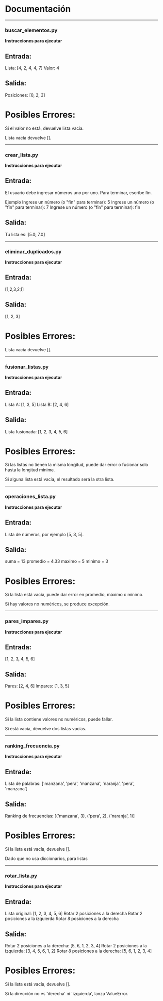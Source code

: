 # Documentación

______________________________________________________________________________________

### buscar_elementos.py



**Instrucciones para ejecutar**



## Entrada:

Lista: [4, 2, 4, 4, 7]
Valor: 4


## Salida:

Posiciones: [0, 2, 3]


# Posibles Errores:

Si el valor no está, devuelve lista vacía.

Lista vacía devuelve [].
______________________________________________________________________________________

### crear_lista.py



**Instrucciones para ejecutar**  


## Entrada:

El usuario debe ingresar números uno por uno. Para terminar, escribe fin.

Ejemplo
Ingrese un número (o "fin" para terminar): 5
Ingrese un número (o "fin" para terminar): 7
Ingrese un número (o "fin" para terminar): fin

## Salida:
Tu lista es: [5.0, 7.0]

______________________________________________________________________________________

### eliminar_duplicados.py



**Instrucciones para ejecutar**



## Entrada:

[1,2,3,2,1]

## Salida:

[1, 2, 3]


# Posibles Errores:

Lista vacía devuelve [].
______________________________________________________________________________________

### fusionar_listas.py



**Instrucciones para ejecutar**


## Entrada:

Lista A: [1, 3, 5]
Lista B: [2, 4, 6]


## Salida:

Lista fusionada: [1, 2, 3, 4, 5, 6]


# Posibles Errores:

Si las listas no tienen la misma longitud, puede dar error o fusionar solo hasta la longitud mínima.

Si alguna lista está vacía, el resultado será la otra lista.

______________________________________________________________________________________

### operaciones_lista.py



**Instrucciones para ejecutar**


## Entrada:
Lista de números, por ejemplo [5, 3, 5].

## Salida:

suma = 13
promedio = 4.33
maximo = 5
minimo = 3


# Posibles Errores:

Si la lista está vacía, puede dar error en promedio, máximo o mínimo.

Si hay valores no numéricos, se produce excepción.

______________________________________________________________________________________

### pares_impares.py



**Instrucciones para ejecutar**


## Entrada:

[1, 2, 3, 4, 5, 6]


## Salida:

Pares: [2, 4, 6]
Impares: [1, 3, 5]


# Posibles Errores:

Si la lista contiene valores no numéricos, puede fallar.

Si está vacía, devuelve dos listas vacías.

______________________________________________________________________________________

### ranking_frecuencia.py



**Instrucciones para ejecutar**


## Entrada:

Lista de palabras: ['manzana', 'pera', 'manzana', 'naranja', 'pera', 'manzana']


## Salida:

Ranking de frecuencias: [('manzana', 3), ('pera', 2), ('naranja', 1)]


# Posibles Errores:

Si la lista está vacía, devuelve [].

Dado que no usa diccionarios, para listas

______________________________________________________________________________________

### rotar_lista.py



**Instrucciones para ejecutar**


## Entrada:

Lista original: [1, 2, 3, 4, 5, 6]
Rotar 2 posiciones a la derecha
Rotar 2 posiciones a la izquierda
Rotar 8 posiciones a la derecha


## Salida:

Rotar 2 posiciones a la derecha: [5, 6, 1, 2, 3, 4]
Rotar 2 posiciones a la izquierda: [3, 4, 5, 6, 1, 2]
Rotar 8 posiciones a la derecha: [5, 6, 1, 2, 3, 4]


# Posibles Errores:

Si la lista está vacía, devuelve [].

Si la dirección no es 'derecha' ni 'izquierda', lanza ValueError.






